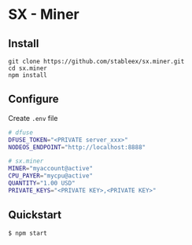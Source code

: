 # SX - Miner

## Install

```
git clone https://github.com/stableex/sx.miner.git
cd sx.miner
npm install
```

## Configure

Create `.env` file

```bash
# dfuse
DFUSE_TOKEN="<PRIVATE server_xxx>"
NODEOS_ENDPOINT="http://localhost:8888"

# sx.miner
MINER="myaccount@active"
CPU_PAYER="mycpu@active"
QUANTITY="1.00 USD"
PRIVATE_KEYS="<PRIVATE KEY>,<PRIVATE KEY>"
```

## Quickstart

```
$ npm start
```